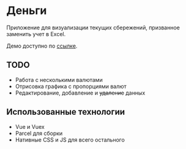 # Деньги
Приложение для визуализации текущих сбережений, призванное заменить учет в Excel.

Демо доступно по [ссылке](https://glevanov.github.io/dengi/).

## TODO
* Работа с несколькими валютами
* Отрисовка графика с пропорциями валют
* Редактирование, добавление и ~~удаление~~ данных

## Использованные технологии
* Vue и Vuex
* Parcel для сборки
* Нативные CSS и JS для всего остального

